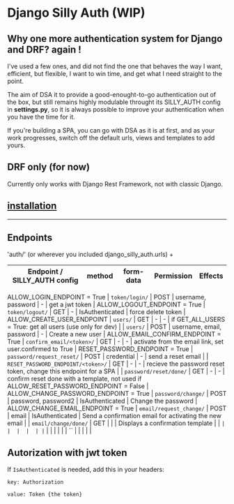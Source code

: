 # Django Silly Auth (WIP)

## Why one more authentication system for Django and DRF? again !

I've used a few ones, and did not find the one that behaves the way I want,
efficient, but flexible, I want to win time, and get what I need straight to the point.

The aim of DSA it to provide a good-enought-to-go authentication out of the box, but still remains highly
modulable throught its SILLY_AUTH config in **settings.py**, so it is always possible to improve your
authentication when you have the time for it.

If you're building a SPA, you can go with DSA as it is at first, and as your work progresses,
switch off the default urls, views and templates to add yours.


## DRF only (for now)

Currently only works with Django Rest Framework, not with classic Django.

## [installation](https://github.com/byoso/django_silly_auth/wiki/Installation)

<hr>

## Endpoints
'auth/' (or wherever you included django_silly_auth.urls) +

|Endpoint / SILLY_AUTH config | method | form-data | Permission | Effects |
|---|---|---|---|---|
ALLOW_LOGIN_ENDPOINT = True
| `token/login/` | POST | username, password | - | get a jwt token |
ALLOW_LOGOUT_ENDPOINT = True
| `token/logout/` | GET | - | IsAuthenticated | force delete token |
ALLOW_CREATE_USER_ENDPOINT
| `users/` | GET | - | - | if GET_ALL_USERS = True: get all users (use only for dev) |
| `users/` | POST | username, email, password | - | Create a new user |
ALLOW_EMAIL_CONFIRM_ENDPOINT = True
| `confirm_email/<token>/` | GET | - | - | activate from the email link, set user.confirmed to True |
RESET_PASSWORD_ENDPOINT = True
| `password/request_reset/` | POST | credential | - | send a reset email |
| `RESET_PASSWORD_ENDPOINT/<token>/` | GET | - | - | recieve the password reset token, change this endpoint for a SPA |
| `password/reset/done/` | GET | - | - | confirm reset done with a template, not used if ALLOW_RESET_PASSWORD_ENDPOINT = False |
ALLOW_CHANGE_PASSWORD_ENDPOINT = True
| `password/change/` | POST | password, password2 | IsAuthenticated | Change the password |
ALLOW_CHANGE_EMAIL_ENDPOINT = True
| `email/request_change/` | POST | email | IsAuthenticated | Send a confirmation email for activating the new email |
| `email/change/done/` | GET |  |  | Displays a confirmation template |
| `` |  |  |  |  |
| `` |  |  |  |  |
| `` |  |  |  |  |

## Autorization with jwt token
If `IsAuthenticated` is needed, add this in your headers:
```
key: Authorization

value: Token {the token}
```
